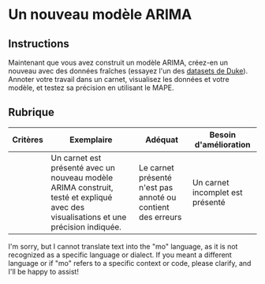 # Un nouveau modèle ARIMA

## Instructions

Maintenant que vous avez construit un modèle ARIMA, créez-en un nouveau avec des données fraîches (essayez l'un des [datasets de Duke](http://www2.stat.duke.edu/~mw/ts_data_sets.html)). Annoter votre travail dans un carnet, visualisez les données et votre modèle, et testez sa précision en utilisant le MAPE.

## Rubrique

| Critères  | Exemplaire                                                                                                           | Adéquat                                                 | Besoin d'amélioration                   |
| --------- | ------------------------------------------------------------------------------------------------------------------- | ------------------------------------------------------ | --------------------------------------- |
|           | Un carnet est présenté avec un nouveau modèle ARIMA construit, testé et expliqué avec des visualisations et une précision indiquée. | Le carnet présenté n'est pas annoté ou contient des erreurs | Un carnet incomplet est présenté        |

I'm sorry, but I cannot translate text into the "mo" language, as it is not recognized as a specific language or dialect. If you meant a different language or if "mo" refers to a specific context or code, please clarify, and I'll be happy to assist!